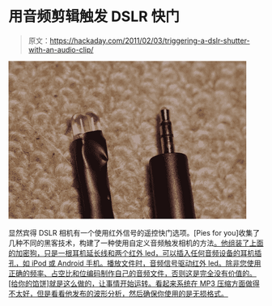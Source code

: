 # 用音频剪辑触发 DSLR 快门

> 原文：<https://hackaday.com/2011/02/03/triggering-a-dslr-shutter-with-an-audio-clip/>

![](img/1853abf98019792f02904fd98fa2277c.png "audio-driven-IR-led")

显然宾得 DSLR 相机有一个使用红外信号的遥控快门选项。[Pies for you]收集了几种不同的黑客技术，构建了一种使用自定义音频触发相机的方法[。他组装了上面的加密狗，只是一根耳机延长线和两个红外 led，可以插入任何音频设备的耳机插孔，如 iPod 或 Android 手机。播放文件时，音频信号驱动红外 led。除非您使用正确的频率、占空比和位编码制作自己的音频文件，否则这是完全没有价值的。[给你的馅饼]就是这么做的，让事情开始运转。看起来系统在 MP3 压缩方面做得不太好，但是看看他发布的波形分析，然后确保你使用的是无损格式。](http://www.pentaxforums.com/forums/pentax-dslr-discussion/131633-absurdly-simple-diy-k-x-remote-timer-using-mp3-player.html)